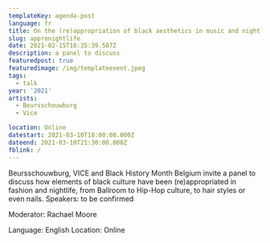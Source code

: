 ```yaml
---
templateKey: agenda-post
language: fr
title: On the (re)appropriation of black aesthetics in music and nightlife
slug: appronightlife
date: 2021-02-15T16:35:39.507Z
description: a panel to discuss
featuredpost: true
featuredimage: /img/templateevent.jpeg
tags:
  - talk
year: '2021'
artists:
  - Beursschouwburg
  - Vice

location: Online
datestart: 2021-03-10T18:00:00.000Z
dateend: 2021-03-10T21:30:00.000Z
fblink: /
---
```



Beursschouwburg, VICE and Black History Month Belgium invite a panel to discuss how elements of black culture have been (re)appropriated in fashion and nightlife, from Ballroom to Hip-Hop culture, to hair styles or even nails.
Speakers: to be confirmed

Moderator: Rachael Moore

Language: English
Location: Online
